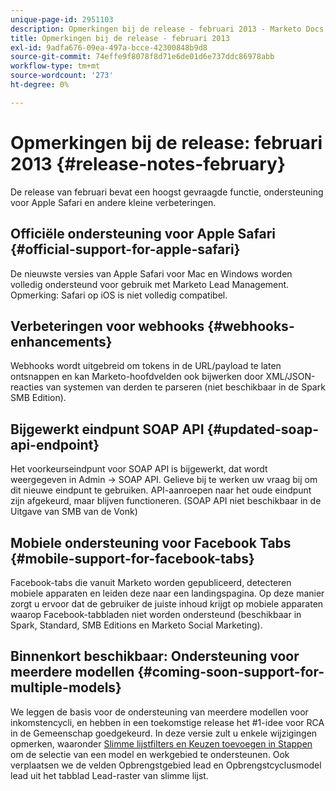 ```yaml
---
unique-page-id: 2951103
description: Opmerkingen bij de release - februari 2013 - Marketo Docs - Productdocumentatie
title: Opmerkingen bij de release - februari 2013
exl-id: 9adfa676-09ea-497a-bcce-42300848b9d8
source-git-commit: 74effe9f8078f8d71e6de01d6e737ddc86978abb
workflow-type: tm+mt
source-wordcount: '273'
ht-degree: 0%

---
```


# Opmerkingen bij de release: februari 2013 {#release-notes-february}

De release van februari bevat een hoogst gevraagde functie, ondersteuning voor Apple Safari en andere kleine verbeteringen.

## Officiële ondersteuning voor Apple Safari {#official-support-for-apple-safari}

De nieuwste versies van Apple Safari voor Mac en Windows worden volledig ondersteund voor gebruik met Marketo Lead Management. Opmerking: Safari op iOS is niet volledig compatibel.

## Verbeteringen voor webhooks {#webhooks-enhancements}

Webhooks wordt uitgebreid om tokens in de URL/payload te laten ontsnappen en kan Marketo-hoofdvelden ook bijwerken door XML/JSON-reacties van systemen van derden te parseren (niet beschikbaar in de Spark SMB Edition).

## Bijgewerkt eindpunt SOAP API {#updated-soap-api-endpoint}

Het voorkeurseindpunt voor SOAP API is bijgewerkt, dat wordt weergegeven in Admin -> SOAP API. Gelieve bij te werken uw vraag bij om dit nieuwe eindpunt te gebruiken. API-aanroepen naar het oude eindpunt zijn afgekeurd, maar blijven functioneren. (SOAP API niet beschikbaar in de Uitgave van SMB van de Vonk)

## Mobiele ondersteuning voor Facebook Tabs {#mobile-support-for-facebook-tabs}

Facebook-tabs die vanuit Marketo worden gepubliceerd, detecteren mobiele apparaten en leiden deze naar een landingspagina. Op deze manier zorgt u ervoor dat de gebruiker de juiste inhoud krijgt op mobiele apparaten waarop Facebook-tabbladen niet worden ondersteund (beschikbaar in Spark, Standard, SMB Editions en Marketo Social Marketing).

## Binnenkort beschikbaar: Ondersteuning voor meerdere modellen {#coming-soon-support-for-multiple-models}

We leggen de basis voor de ondersteuning van meerdere modellen voor inkomstencycli, en hebben in een toekomstige release het #1-idee voor RCA in de Gemeenschap goedgekeurd. In deze versie zult u enkele wijzigingen opmerken, waaronder [Slimme lijstfilters en Keuzen toevoegen in Stappen](/help/marketo/product-docs/reporting/revenue-cycle-analytics/revenue-cycle-models/find-all-leads-in-a-revenue-cycle-model.md) om de selectie van een model en werkgebied te ondersteunen. Ook verplaatsen we de velden Opbrengstgebied lead en Opbrengstcyclusmodel lead uit het tabblad Lead-raster van slimme lijst.
